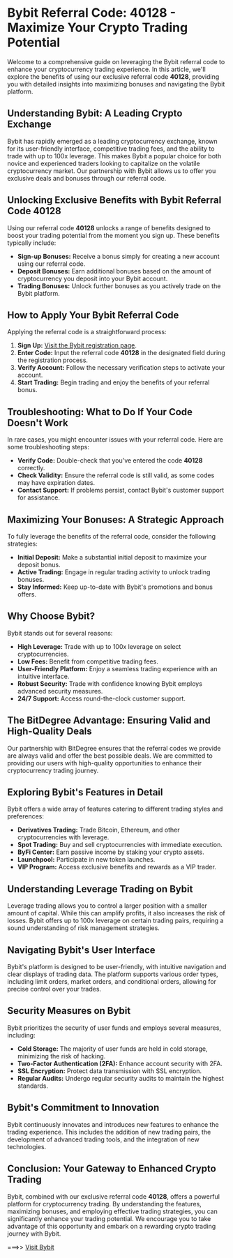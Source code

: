 # **Bybit Referral Code: 40128 - Maximize Your Crypto Trading Potential**

Welcome to a comprehensive guide on leveraging the Bybit referral code to enhance your cryptocurrency trading experience. In this article, we'll explore the benefits of using our exclusive referral code **40128**, providing you with detailed insights into maximizing bonuses and navigating the Bybit platform.

## **Understanding Bybit: A Leading Crypto Exchange**

Bybit has rapidly emerged as a leading cryptocurrency exchange, known for its user-friendly interface, competitive trading fees, and the ability to trade with up to 100x leverage. This makes Bybit a popular choice for both novice and experienced traders looking to capitalize on the volatile cryptocurrency market. Our partnership with Bybit allows us to offer you exclusive deals and bonuses through our referral code.

## **Unlocking Exclusive Benefits with Bybit Referral Code 40128**

Using our referral code **40128** unlocks a range of benefits designed to boost your trading potential from the moment you sign up. These benefits typically include:

* **Sign-up Bonuses:** Receive a bonus simply for creating a new account using our referral code.
* **Deposit Bonuses:** Earn additional bonuses based on the amount of cryptocurrency you deposit into your Bybit account.
* **Trading Bonuses:** Unlock further bonuses as you actively trade on the Bybit platform.

## **How to Apply Your Bybit Referral Code**

Applying the referral code is a straightforward process:

1.  **Sign Up:** [Visit the Bybit registration page](https://partner.bybit.com/b/40128).
2.  **Enter Code:** Input the referral code **40128** in the designated field during the registration process.
3.  **Verify Account:** Follow the necessary verification steps to activate your account.
4.  **Start Trading:** Begin trading and enjoy the benefits of your referral bonus.

## **Troubleshooting: What to Do If Your Code Doesn't Work**

In rare cases, you might encounter issues with your referral code. Here are some troubleshooting steps:

* **Verify Code:** Double-check that you've entered the code **40128** correctly.
* **Check Validity:** Ensure the referral code is still valid, as some codes may have expiration dates.
* **Contact Support:** If problems persist, contact Bybit's customer support for assistance.

## **Maximizing Your Bonuses: A Strategic Approach**

To fully leverage the benefits of the referral code, consider the following strategies:

* **Initial Deposit:** Make a substantial initial deposit to maximize your deposit bonus.
* **Active Trading:** Engage in regular trading activity to unlock trading bonuses.
* **Stay Informed:** Keep up-to-date with Bybit's promotions and bonus offers.

## **Why Choose Bybit?**

Bybit stands out for several reasons:

* **High Leverage:** Trade with up to 100x leverage on select cryptocurrencies.
* **Low Fees:** Benefit from competitive trading fees.
* **User-Friendly Platform:** Enjoy a seamless trading experience with an intuitive interface.
* **Robust Security:** Trade with confidence knowing Bybit employs advanced security measures.
* **24/7 Support:** Access round-the-clock customer support.

## **The BitDegree Advantage: Ensuring Valid and High-Quality Deals**

Our partnership with BitDegree ensures that the referral codes we provide are always valid and offer the best possible deals. We are committed to providing our users with high-quality opportunities to enhance their cryptocurrency trading journey.

## **Exploring Bybit's Features in Detail**

Bybit offers a wide array of features catering to different trading styles and preferences:

* **Derivatives Trading:** Trade Bitcoin, Ethereum, and other cryptocurrencies with leverage.
* **Spot Trading:** Buy and sell cryptocurrencies with immediate execution.
* **ByFi Center:** Earn passive income by staking your crypto assets.
* **Launchpool:** Participate in new token launches.
* **VIP Program:** Access exclusive benefits and rewards as a VIP trader.

## **Understanding Leverage Trading on Bybit**

Leverage trading allows you to control a larger position with a smaller amount of capital. While this can amplify profits, it also increases the risk of losses. Bybit offers up to 100x leverage on certain trading pairs, requiring a sound understanding of risk management strategies.

## **Navigating Bybit's User Interface**

Bybit's platform is designed to be user-friendly, with intuitive navigation and clear displays of trading data. The platform supports various order types, including limit orders, market orders, and conditional orders, allowing for precise control over your trades.

## **Security Measures on Bybit**

Bybit prioritizes the security of user funds and employs several measures, including:

* **Cold Storage:** The majority of user funds are held in cold storage, minimizing the risk of hacking.
* **Two-Factor Authentication (2FA):** Enhance account security with 2FA.
* **SSL Encryption:** Protect data transmission with SSL encryption.
* **Regular Audits:** Undergo regular security audits to maintain the highest standards.

## **Bybit's Commitment to Innovation**

Bybit continuously innovates and introduces new features to enhance the trading experience. This includes the addition of new trading pairs, the development of advanced trading tools, and the integration of new technologies.

## **Conclusion: Your Gateway to Enhanced Crypto Trading**

Bybit, combined with our exclusive referral code **40128**, offers a powerful platform for cryptocurrency trading. By understanding the features, maximizing bonuses, and employing effective trading strategies, you can significantly enhance your trading potential. We encourage you to take advantage of this opportunity and embark on a rewarding crypto trading journey with Bybit.

===>> [Visit Bybit](https://partner.bybit.com/b/40128)